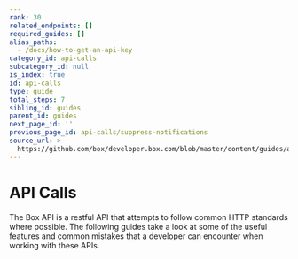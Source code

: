 ```yaml
---
rank: 30
related_endpoints: []
required_guides: []
alias_paths:
  - /docs/how-to-get-an-api-key
category_id: api-calls
subcategory_id: null
is_index: true
id: api-calls
type: guide
total_steps: 7
sibling_id: guides
parent_id: guides
next_page_id: ''
previous_page_id: api-calls/suppress-notifications
source_url: >-
  https://github.com/box/developer.box.com/blob/master/content/guides/api-calls/index.md
---
```


# API Calls

The Box API is a restful API that attempts to follow common HTTP standards
where possible. The following guides take a look at some of the useful
features and common mistakes that a developer can encounter when working with
these APIs.
